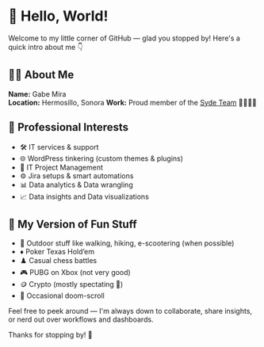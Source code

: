 
<!--
**Gabemira157/gabemira157** is a ✨ _special_ ✨ repository because its `README.md` (this file) appears on your GitHub profile.
-->
# 👋 Hello, World!

Welcome to my little corner of GitHub — glad you stopped by! Here's a quick intro about me 👇



## 🧑‍💻 About Me

**Name:** Gabe Mira  
**Location:** Hermosillo, Sonora
**Work:** Proud member of the [Syde Team](https://syde.com) 💚💚🚀🚀



## 💼 Professional Interests

- 🛠️ IT services & support
- 🌐 WordPress tinkering (custom themes & plugins)
- 🧩 IT Project Management
- ⚙️ Jira setups & smart automations
- 📊 Data analytics & Data wrangling
- 📈 Data insights and Data visualizations 



## 🎯 My Version of Fun Stuff

- 🥾 Outdoor stuff like walking, hiking, e-scootering (when possible)
- ♦️ Poker Texas Hold’em
- ♟️ Casual chess battles
- 🎮 PUBG on Xbox (not very good)
- 🪙 Crypto (mostly spectating 🫣)
- 📱 Occasional doom-scroll


Feel free to peek around — I'm always down to collaborate, share insights, or nerd out over workflows and dashboards.

Thanks for stopping by! 🌟
